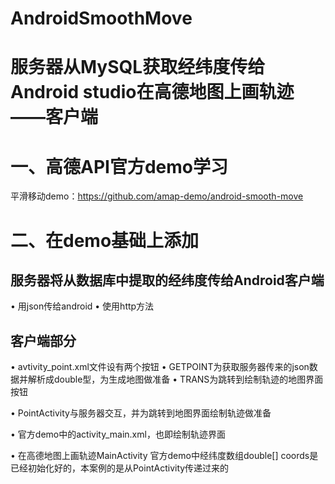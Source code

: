 # AndroidSmoothMove
# 服务器从MySQL获取经纬度传给Android studio在高德地图上画轨迹——客户端

# 一、高德API官方demo学习
平滑移动demo：https://github.com/amap-demo/android-smooth-move

# 二、在demo基础上添加
## 服务器将从数据库中提取的经纬度传给Android客户端
• 用json传给android
• 使用http方法

## 客户端部分
• avtivity_point.xml文件设有两个按钮
  • GETPOINT为获取服务器传来的json数据并解析成double型，为生成地图做准备
  • TRANS为跳转到绘制轨迹的地图界面按钮
  
• PointActivity与服务器交互，并为跳转到地图界面绘制轨迹做准备

• 官方demo中的activity_main.xml，也即绘制轨迹界面

• 在高德地图上画轨迹MainActivity
  官方demo中经纬度数组double[] coords是已经初始化好的，本案例的是从PointActivity传递过来的
